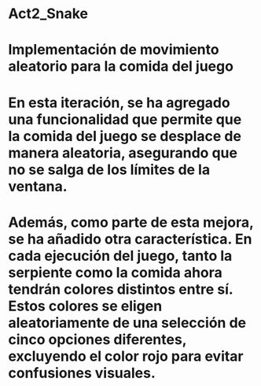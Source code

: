 # Act2_Snake
# Implementación de movimiento aleatorio para la comida del juego

# En esta iteración, se ha agregado una funcionalidad que permite que la comida del juego se desplace de manera aleatoria, asegurando que no se salga de los límites de la ventana.

# Además, como parte de esta mejora, se ha añadido otra característica. En cada ejecución del juego, tanto la serpiente como la comida ahora tendrán colores distintos entre sí. Estos colores se eligen aleatoriamente de una selección de cinco opciones diferentes, excluyendo el color rojo para evitar confusiones visuales.
